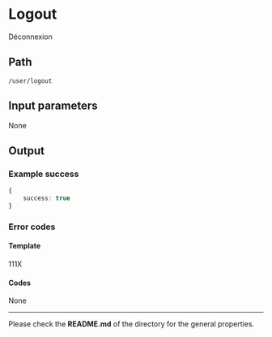 # Logout
Déconnexion

## Path
`/user/logout`

## Input parameters
None

## Output

### Example success
```TypeScript
{
    success: true
}
```

### Error codes
#### Template
111X

#### Codes
None

---
Please check the **README.md** of the directory for the general properties.
